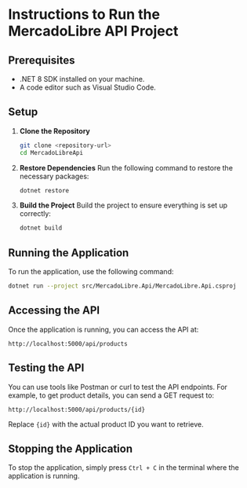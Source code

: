 # Instructions to Run the MercadoLibre API Project

## Prerequisites
- .NET 8 SDK installed on your machine.
- A code editor such as Visual Studio Code.

## Setup
1. **Clone the Repository**
   ```bash
   git clone <repository-url>
   cd MercadoLibreApi
   ```

2. **Restore Dependencies**
   Run the following command to restore the necessary packages:
   ```bash
   dotnet restore
   ```

3. **Build the Project**
   Build the project to ensure everything is set up correctly:
   ```bash
   dotnet build
   ```

## Running the Application
To run the application, use the following command:
```bash
dotnet run --project src/MercadoLibre.Api/MercadoLibre.Api.csproj
```

## Accessing the API
Once the application is running, you can access the API at:
```
http://localhost:5000/api/products
```

## Testing the API
You can use tools like Postman or curl to test the API endpoints. For example, to get product details, you can send a GET request to:
```
http://localhost:5000/api/products/{id}
```
Replace `{id}` with the actual product ID you want to retrieve.

## Stopping the Application
To stop the application, simply press `Ctrl + C` in the terminal where the application is running.